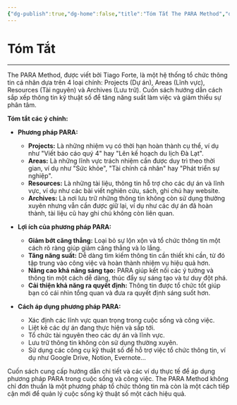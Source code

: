 ```yaml
---
{"dg-publish":true,"dg-home":false,"title":"Tóm Tắt The PARA Method","date":"2025-01-31","tags":["book-summary","books/the-para-method"],"dg-path":"Books/05 - The PARA Method/Tóm Tắt.md","permalink":"/books/05-the-para-method/tom-tat/","dgPassFrontmatter":true,"updated":"2025-01-31T08:06:47.256+07:00"}
---
```


# Tóm Tắt
---

The PARA Method, được viết bởi Tiago Forte, là một hệ thống tổ chức thông tin cá nhân dựa trên 4 loại chính: Projects (Dự án), Areas (Lĩnh vực), Resources (Tài nguyên) và Archives (Lưu trữ). Cuốn sách hướng dẫn cách sắp xếp thông tin kỹ thuật số để tăng năng suất làm việc và giảm thiểu sự phân tâm.

**Tóm tắt các ý chính:**

- **Phương pháp PARA:**
    
    - **Projects:** Là những nhiệm vụ có thời hạn hoàn thành cụ thể, ví dụ như "Viết báo cáo quý 4" hay "Lên kế hoạch du lịch Đà Lạt".
    - **Areas:** Là những lĩnh vực trách nhiệm cần được duy trì theo thời gian, ví dụ như "Sức khỏe", "Tài chính cá nhân" hay "Phát triển sự nghiệp".
    - **Resources:** Là những tài liệu, thông tin hỗ trợ cho các dự án và lĩnh vực, ví dụ như các bài viết nghiên cứu, sách, ghi chú hay website.
    - **Archives:** Là nơi lưu trữ những thông tin không còn sử dụng thường xuyên nhưng vẫn cần được giữ lại, ví dụ như các dự án đã hoàn thành, tài liệu cũ hay ghi chú không còn liên quan.
- **Lợi ích của phương pháp PARA:**
    
    - **Giảm bớt căng thẳng:** Loại bỏ sự lộn xộn và tổ chức thông tin một cách rõ ràng giúp giảm căng thẳng và lo lắng.
    - **Tăng năng suất:** Dễ dàng tìm kiếm thông tin cần thiết khi cần, từ đó tập trung vào công việc và hoàn thành nhiệm vụ hiệu quả hơn.
    - **Nâng cao khả năng sáng tạo:** PARA giúp kết nối các ý tưởng và thông tin một cách dễ dàng, thúc đẩy sự sáng tạo và tư duy đột phá.
    - **Cải thiện khả năng ra quyết định:** Thông tin được tổ chức tốt giúp bạn có cái nhìn tổng quan và đưa ra quyết định sáng suốt hơn.
- **Cách áp dụng phương pháp PARA:**
    
    - Xác định các lĩnh vực quan trọng trong cuộc sống và công việc.
    - Liệt kê các dự án đang thực hiện và sắp tới.
    - Tổ chức tài nguyên theo các dự án và lĩnh vực.
    - Lưu trữ thông tin không còn sử dụng thường xuyên.
    - Sử dụng các công cụ kỹ thuật số để hỗ trợ việc tổ chức thông tin, ví dụ như Google Drive, Notion, Evernote...

Cuốn sách cung cấp hướng dẫn chi tiết và các ví dụ thực tế để áp dụng phương pháp PARA trong cuộc sống và công việc. The PARA Method không chỉ đơn thuần là một phương pháp tổ chức thông tin mà còn là một cách tiếp cận mới để quản lý cuộc sống kỹ thuật số một cách hiệu quả.
